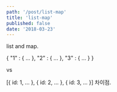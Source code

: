 ```yaml
---
path: '/post/list-map'
title: 'list-map'
published: false
date: '2018-03-23'
---
```


list and map.

{
    "1" : { ... },
    "2" : { ... },
    "3" : { ... }
}

vs

[{ id: 1, ... }, { id: 2, ... }, { id: 3, ... }] 
차이점.